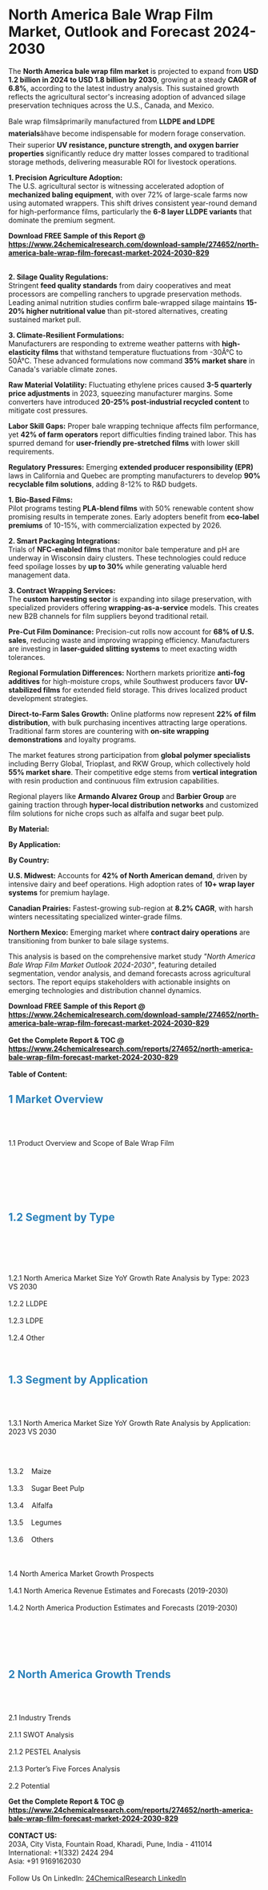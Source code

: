 <h1>North America Bale Wrap Film Market, Outlook and Forecast 2024-2030</h1><p>The <strong>North America bale wrap film market</strong> is projected to expand from <strong>USD 1.2 billion in 2024 to USD 1.8 billion by 2030</strong>, growing at a steady <strong>CAGR of 6.8%</strong>, according to the latest industry analysis. This sustained growth reflects the agricultural sector's increasing adoption of advanced silage preservation techniques across the U.S., Canada, and Mexico.</p><p>Bale wrap filmsâprimarily manufactured from <strong>LLDPE and LDPE materials</strong>âhave become indispensable for modern forage conservation. Their superior <strong>UV resistance, puncture strength, and oxygen barrier properties</strong> significantly reduce dry matter losses compared to traditional storage methods, delivering measurable ROI for livestock operations.</p><p><strong>1. Precision Agriculture Adoption:</strong><br>
The U.S. agricultural sector is witnessing accelerated adoption of <strong>mechanized baling equipment</strong>, with over 72% of large-scale farms now using automated wrappers. This shift drives consistent year-round demand for high-performance films, particularly the <strong>6-8 layer LLDPE variants</strong> that dominate the premium segment.</p><div><b>Download FREE Sample of this Report @ 
            <a href="https://www.24chemicalresearch.com/download-sample/274652/north-america-bale-wrap-film-forecast-market-2024-2030-829">
            https://www.24chemicalresearch.com/download-sample/274652/north-america-bale-wrap-film-forecast-market-2024-2030-829</a></b></div><br><p><strong>2. Silage Quality Regulations:</strong><br>
Stringent <strong>feed quality standards</strong> from dairy cooperatives and meat processors are compelling ranchers to upgrade preservation methods. Leading animal nutrition studies confirm bale-wrapped silage maintains <strong>15-20% higher nutritional value</strong> than pit-stored alternatives, creating sustained market pull.</p><p><strong>3. Climate-Resilient Formulations:</strong><br>
Manufacturers are responding to extreme weather patterns with <strong>high-elasticity films</strong> that withstand temperature fluctuations from -30Â°C to 50Â°C. These advanced formulations now command <strong>35% market share</strong> in Canada's variable climate zones.</p><p><strong>Raw Material Volatility:</strong> Fluctuating ethylene prices caused <strong>3-5 quarterly price adjustments</strong> in 2023, squeezing manufacturer margins. Some converters have introduced <strong>20-25% post-industrial recycled content</strong> to mitigate cost pressures.</p><p><strong>Labor Skill Gaps:</strong> Proper bale wrapping technique affects film performance, yet <strong>42% of farm operators</strong> report difficulties finding trained labor. This has spurred demand for <strong>user-friendly pre-stretched films</strong> with lower skill requirements.</p><p><strong>Regulatory Pressures:</strong> Emerging <strong>extended producer responsibility (EPR)</strong> laws in California and Quebec are prompting manufacturers to develop <strong>90% recyclable film solutions</strong>, adding 8-12% to R&amp;D budgets.</p><p><strong>1. Bio-Based Films:</strong><br>
Pilot programs testing <strong>PLA-blend films</strong> with 50% renewable content show promising results in temperate zones. Early adopters benefit from <strong>eco-label premiums</strong> of 10-15%, with commercialization expected by 2026.</p><p><strong>2. Smart Packaging Integrations:</strong><br>
Trials of <strong>NFC-enabled films</strong> that monitor bale temperature and pH are underway in Wisconsin dairy clusters. These technologies could reduce feed spoilage losses by <strong>up to 30%</strong> while generating valuable herd management data.</p><p><strong>3. Contract Wrapping Services:</strong><br>
The <strong>custom harvesting sector</strong> is expanding into silage preservation, with specialized providers offering <strong>wrapping-as-a-service</strong> models. This creates new B2B channels for film suppliers beyond traditional retail.</p><p><strong>Pre-Cut Film Dominance:</strong> 
Precision-cut rolls now account for <strong>68% of U.S. sales</strong>, reducing waste and improving wrapping efficiency. Manufacturers are investing in <strong>laser-guided slitting systems</strong> to meet exacting width tolerances.</p><p><strong>Regional Formulation Differences:</strong> 
Northern markets prioritize <strong>anti-fog additives</strong> for high-moisture crops, while Southwest producers favor <strong>UV-stabilized films</strong> for extended field storage. This drives localized product development strategies.</p><p><strong>Direct-to-Farm Sales Growth:</strong> 
Online platforms now represent <strong>22% of film distribution</strong>, with bulk purchasing incentives attracting large operations. Traditional farm stores are countering with <strong>on-site wrapping demonstrations</strong> and loyalty programs.</p><p>The market features strong participation from <strong>global polymer specialists</strong> including Berry Global, Trioplast, and RKW Group, which collectively hold <strong>55% market share</strong>. Their competitive edge stems from <strong>vertical integration</strong> with resin production and continuous film extrusion capabilities.</p><p>Regional players like <strong>Armando Alvarez Group</strong> and <strong>Barbier Group</strong> are gaining traction through <strong>hyper-local distribution networks</strong> and customized film solutions for niche crops such as alfalfa and sugar beet pulp.</p><p><strong>By Material:</strong></p><p><strong>By Application:</strong></p><p><strong>By Country:</strong></p><p><strong>U.S. Midwest:</strong> Accounts for <strong>42% of North American demand</strong>, driven by intensive dairy and beef operations. High adoption rates of <strong>10+ wrap layer systems</strong> for premium haylage.</p><p><strong>Canadian Prairies:</strong> Fastest-growing sub-region at <strong>8.2% CAGR</strong>, with harsh winters necessitating specialized winter-grade films.</p><p><strong>Northern Mexico:</strong> Emerging market where <strong>contract dairy operations</strong> are transitioning from bunker to bale silage systems.</p><p>This analysis is based on the comprehensive market study <em>"North America Bale Wrap Film Market Outlook 2024-2030"</em>, featuring detailed segmentation, vendor analysis, and demand forecasts across agricultural sectors. The report equips stakeholders with actionable insights on emerging technologies and distribution channel dynamics.</p><div><b>Download FREE Sample of this Report @ 
            <a href="https://www.24chemicalresearch.com/download-sample/274652/north-america-bale-wrap-film-forecast-market-2024-2030-829">
            https://www.24chemicalresearch.com/download-sample/274652/north-america-bale-wrap-film-forecast-market-2024-2030-829</a></b></div><br><div><b>Get the Complete Report & TOC @ 
            <a href="https://www.24chemicalresearch.com/reports/274652/north-america-bale-wrap-film-forecast-market-2024-2030-829">
            https://www.24chemicalresearch.com/reports/274652/north-america-bale-wrap-film-forecast-market-2024-2030-829</a></b></div><br>
            <b>Table of Content:</b><p><h2><strong><span style="color:#2980b9">1 Market Overview&nbsp;&nbsp;</span></strong> &nbsp;</h2><br />
<br />
<p>1.1 Product Overview and Scope of Bale Wrap Film&nbsp;&nbsp;</p><br />
<br />
<h2>&nbsp;<br /><br />
<span style="color:#2980b9"><strong>1.2 Segment by Type&nbsp;&nbsp;</strong></span> &nbsp;</h2><br />
<br />
<p><br /><br />
1.2.1 North America Market Size YoY Growth Rate Analysis by Type: 2023 VS 2030&nbsp;&nbsp; &nbsp;<br /><br />
1.2.2 LLDPE&nbsp;&nbsp; &nbsp;<br /><br />
1.2.3 LDPE<br /><br />
1.2.4 Other<br /><br />
<br />
<h2><strong><span style="color:#2980b9">1.3 Segment by Application&nbsp;&nbsp; &nbsp;</span></strong></h2><br />
<br />
<p>1.3.1 North America Market Size YoY Growth Rate Analysis by Application: 2023 VS 2030&nbsp;&nbsp; &nbsp;</p><br />
<br />
<p>1.3.2&nbsp;&nbsp; &nbsp;Maize<br /><br />
1.3.3&nbsp;&nbsp; &nbsp;Sugar Beet Pulp<br /><br />
1.3.4&nbsp;&nbsp; &nbsp;Alfalfa<br /><br />
1.3.5&nbsp;&nbsp; &nbsp;Legumes<br /><br />
1.3.6&nbsp;&nbsp; &nbsp;Others<br /><br />
&nbsp;&nbsp; &nbsp;<br /><br />
1.4 North America Market Growth Prospects&nbsp;&nbsp; &nbsp;<br /><br />
1.4.1 North America Revenue Estimates and Forecasts (2019-2030)&nbsp;&nbsp; &nbsp;<br /><br />
1.4.2 North America Production Estimates and Forecasts (2019-2030)<br /><br />
&nbsp;&nbsp; &nbsp;</p><br />
<br />
<h2><strong><span style="color:#2980b9">2 North America Growth Trends&nbsp;</span></strong>&nbsp; &nbsp;</h2><br />
<br />
<p>2.1 Industry Trends&nbsp;&nbsp; &nbsp;<br /><br />
2.1.1 SWOT Analysis&nbsp;&nbsp; &nbsp;<br /><br />
2.1.2 PESTEL Analysis&nbsp;&nbsp; &nbsp;<br /><br />
2.1.3 Porter&rsquo;s Five Forces Analysis&nbsp;&nbsp; &nbsp;<br /><br />
2.2 Potential </p><div><b>Get the Complete Report & TOC @ 
            <a href="https://www.24chemicalresearch.com/reports/274652/north-america-bale-wrap-film-forecast-market-2024-2030-829">
            https://www.24chemicalresearch.com/reports/274652/north-america-bale-wrap-film-forecast-market-2024-2030-829</a></b></div><br><b>CONTACT US:</b><br>
            203A, City Vista, Fountain Road, Kharadi, Pune, India - 411014<br>
            International: +1(332) 2424 294<br>
            Asia: +91 9169162030 <br><br>
            Follow Us On LinkedIn: <a href="https://www.linkedin.com/company/24chemicalresearch/">24ChemicalResearch LinkedIn</a>